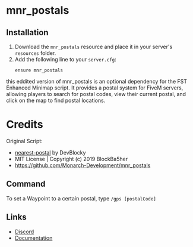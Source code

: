 # mnr_postals

## Installation
1. Download the `mnr_postals` resource and place it in your server's `resources` folder.
2. Add the following line to your `server.cfg`:
   ```plaintext
   ensure mnr_postals
   
this eddited version of mnr_postals is an optional dependency for the FST Enhanced Minimap script. It provides a postal system for FiveM servers, allowing players to search for postal codes, view their current postal, and click on the map to find postal locations.


# Credits

Original Script:
- [nearest-postal](https://github.com/DevBlocky/nearest-postal) by DevBlocky
- MIT License | Copyright (c) 2019 BlockBa5her
- https://github.com/Monarch-Development/mnr_postals

## Command
To set a Waypoint to a certain postal, type `/gps [postalCode]`

## Links
- [Discord](https://discord.gg/KYw5C9MdE8)
- [Documentation](https://abdelemporium-docs.gitbook.io/frostbytestudios/ui-and-hud-enhancements/fst-enhanced-minimap)
